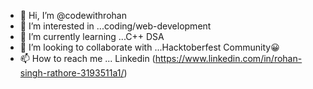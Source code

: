 - 👋 Hi, I’m @codewithrohan
- 👀 I’m interested in ...coding/web-development
- 🌱 I’m currently learning ...C++ DSA 
- 💞️ I’m looking to collaborate with ...Hacktoberfest Community😀
- 📫 How to reach me ... Linkedin (https://www.linkedin.com/in/rohan-singh-rathore-3193511a1/)

<!---
codewithrohan/codewithrohan is a ✨ special ✨ repository because its `README.md` (this file) appears on your GitHub profile.
You can click the Preview link to take a look at your changes.
--->
